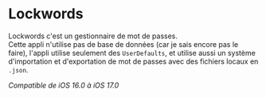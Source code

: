 # Lockwords

Lockwords c'est un gestionnaire de mot de passes.  
Cette appli n'utilise pas de base de données (car je sais encore pas le faire), l'appli utilise seulement des `UserDefaults`, et utilise aussi un système d'importation et d'exportation de mot de passes avec des fichiers locaux en `.json`.

*Compatible de iOS 16.0 à iOS 17.0*